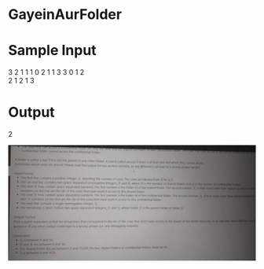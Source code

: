# GayeinAurFolder


# Sample Input

3
2 1
1 1 0
2 1 1
3 3 0 1 2 	
2
1 2
1 3

# Output
2


![alt text](https://github.com/rimpybharot/GayeinAurFolder/blob/master/IMG_20180305_195818593.jpg)
